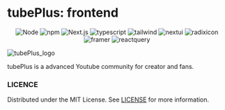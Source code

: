 # tubePlus: frontend

<center>

![Node](https://img.shields.io/badge/Node.js-20.6.1-339933?style=for-the-badge&logo=Node.js&logoColor=fff)
![npm](https://img.shields.io/badge/npm-10.1.0-CB3837?style=for-the-badge&logo=npm&logoColor=fff)
![Next.js](https://img.shields.io/badge/Next.js-13.5.4-000000?style=for-the-badge&logo=Next.js&logoColor=fff)
![typescript](https://img.shields.io/badge/typescript-5.2.2-3178C6?style=for-the-badge&logo=typescript&logoColor=fff)
![tailwind](https://img.shields.io/badge/tailwindcss-3.3.3-06B6D4?style=for-the-badge&logo=tailwindcss&logoColor=fff)
![nextui](https://img.shields.io/badge/nextui-2.1.13-000000?style=for-the-badge&logo=nextui&logoColor=fff)
![radixicon](https://img.shields.io/badge/radixicon-2.1.13-161618?style=for-the-badge&logo=radixui&logoColor=fff)
![framer](https://img.shields.io/badge/framer-10.16.4-0055FF?style=for-the-badge&logo=framer&logoColor=fff)
![reactquery](https://img.shields.io/badge/reactquery-4.36.1-FF4154.svg?&style=for-the-badge&logo=ReactQuery&logoColor=white)

</center>

![tubePlus_logo](https://github.com/TubePlus/TubePlusFront/assets/122770896/e0dd7374-b970-47e6-9b83-33af7d1df120)

tubePlus is a advanced Youtube community for creator and fans.

### LICENCE

Distributed under the MIT License. See [LICENSE](https://github.com/TubePlus/TubePlusFront/blob/main/LICENSE) for more information.
